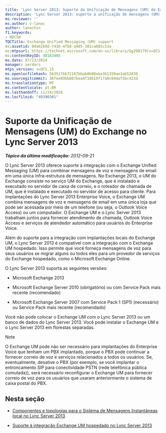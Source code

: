 ```yaml
---
title: 'Lync Server 2013: Suporte da Unificação de Mensagens (UM) do Exchange'
description: 'Lync Server 2013: suporte à unificação de mensagens (UM) do Exchange.'
ms.reviewer: ''
ms.author: v-lanac
author: lanachin
f1.keywords:
- NOCSH
TOCTitle: Exchange Unified Messaging (UM) support
ms:assetid: 0da62b8d-7416-4fb8-a405-381ca805c53a
ms:mtpsurl: https://technet.microsoft.com/en-us/library/Gg398179(v=OCS.15)
ms:contentKeyID: 48183405
ms.date: 07/23/2014
manager: serdars
mtps_version: v=OCS.15
ms.openlocfilehash: 563517bb72167bbab0b08eba3b1359ae3ab52836
ms.sourcegitcommit: 36fee89bb887bea4f18b19f17a8c69daf5bc423d
ms.translationtype: MT
ms.contentlocale: pt-BR
ms.lasthandoff: 11/24/2020
ms.locfileid: "49390301"
---
```

# <a name="exchange-unified-messaging-um-support-in-lync-server-2013"></a>Suporte da Unificação de Mensagens (UM) do Exchange no Lync Server 2013

<div data-xmlns="http://www.w3.org/1999/xhtml">

<div class="topic" data-xmlns="http://www.w3.org/1999/xhtml" data-msxsl="urn:schemas-microsoft-com:xslt" data-cs="https://msdn.microsoft.com/">

<div data-asp="https://msdn2.microsoft.com/asp">



</div>

<div id="mainSection">

<div id="mainBody">

<span> </span>

_**Tópico da última modificação:** 2012-09-21_

O Lync Server 2013 oferece suporte à integração com o Exchange Unified Messaging (UM) para combinar mensagens de voz e mensagens de email em uma única infra-estrutura de mensagens. No Exchange 2013, o UM do Exchange consiste no serviço UM do Exchange, que é instalado e executado no servidor de caixa de correio, e o roteador de chamada de UM, que é instalado e executado no servidor de acesso para cliente. Para implantações do Lync Server 2013 Enterprise Voice, o Exchange UM combina mensagens de voz e mensagens de email em uma única loja que pode ser acessada por meio de um telefone (ou seja, o Outlook Voice Access) ou um computador. O Exchange UM e o Lync Server 2013 trabalham juntos para fornecer atendimento de chamada, Outlook Voice Access e serviços de atendedor automático para usuários do Enterprise Voice.

Além do suporte para a integração com implantações locais do Exchange UM, o Lync Server 2013 é compatível com a integração com o Exchange UM hospedado. Isso permite que você forneça mensagens de voz para seus usuários se migrar alguns ou todos eles para um provedor de serviços do Exchange hospedado, como o Microsoft Exchange Online.

O Lync Server 2013 suporta as seguintes versões:

  - Microsoft Exchange 2013

  - Microsoft Exchange Server 2010 (obrigatório) ou com Service Pack mais recente (recomendado)

  - Microsoft Exchange Server 2007 com Service Pack 1 (SP1) (necessário) ou Service Pack mais recente (recomendado)

Você não pode colocar o Exchange UM com o Lync Server 2013 ou um banco de dados do Lync Server 2013. Você pode instalar o Exchange UM e o Lync Server 2013 em florestas separadas.

<div>


> [!NOTE]  
> O Exchange UM pode não ser necessário para implantações do Enterprise Voice que tenham um PBX implantado, porque o PBX pode continuar a fornecer correio de voz e serviços relacionados a todos os usuários. Se, eventualmente, desative o PBX (por exemplo, se você implantar o entroncamento SIP para conectividade PSTN (rede telefônica pública comutada)), será necessário reconfigurar o Exchange UM para fornecer correio de voz para os usuários que usaram anteriormente o sistema de caixa postal do PBX.



</div>

<div>

## <a name="in-this-section"></a>Nesta seção

  - [Componentes e topologias para o Sistema de Mensagens Instantâneas local no Lync Server 2013](lync-server-2013-components-and-topologies-for-on-premises-unified-messaging.md)

  - [Suporte à integração Exchange UM hospedado no Lync Server 2013](lync-server-2013-support-for-hosted-exchange-um-integration.md)

</div>

</div>

<span> </span>

</div>

</div>

</div>

